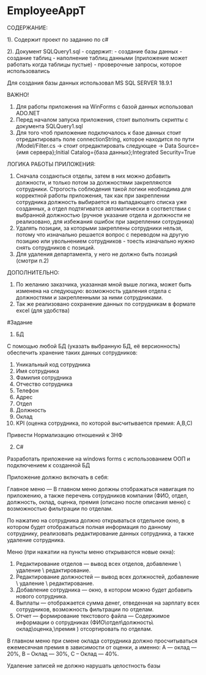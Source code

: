 # EmployeeAppT

СОДЕРЖАНИЕ:

1). Содержит проект по заданию по c# 

2). Документ SQLQuery1.sql - содержит:
    - создание базы данных 
    - создание таблиц
    - наполнение таблиц данными (приложение может работать когда таблицы пустые) 
    - проверочные запросы, которое использовались


Для создания базы данных использовал MS SQL SERVER 18.9.1

ВАЖНО!
1) Для работы приложения на WinForms с базой данных использовал ADO.NET
2) Перед началом запуска приложения, стоит выполнить скрипты с документа SQLQuery1.sql 
3) Для того чтоб приложение подключалось к базе данных стоит отредактировать 
поле connectionString, которое находится по пути /Model/Filter.cs
-> стоит отредактировать следующее -> Data Source={имя сервера};Initial Catalog={база данных};Integrated Security=True


ЛОГИКА РАБОТЫ ПРИЛОЖЕНИЯ:
1. Сначала создаються отделы, затем в них можно добавить должности, и только потом за должностями закрепляются сотрудники. 
Строгость соблюдения такой логики необходима для корректной работы приложения, так как при закреплении сотрудника должность 
выбирается из выпадающего списка уже созданных, а отдел подтягиватся автоматически в соответствии с выбранной должностью 
(ручное указание отдела и должности не реализовано, для избежания ошибок при закреплении сотрудника)
2. Удалять позиции, за которыми закреплены сотрудники нельзя, потому что изначально решается вопрос с переводом на другую позицию или увольнением
сотрудников - тоесть изначально нужно снять сотрудников с позиций.
3. Для удаления департамента, у него не должно быть позиций (смотри п.2)


ДОПОЛНИТЕЛЬНО:
1. По желанию заказчика, указанная мной выше логика, может быть изменена на следующую: возможность удаления отдела с должностями и
закрепленными за ними сотрудниками.
2. Так же реализовано сохранение данных по сотрудникам в формате excel (для удобства)


#Задание 

1) БД

С помощью любой БД (указать выбранную БД, её версионность) обеспечить хранение таких данных сотрудников:

1) Уникальный код сотрудника
2)	Имя сотрудника
3)	Фамилия сотрудника
4)	Отчество сотрудника
5)	Телефон
6)	Адрес
7)	Отдел 
8)	Должность
9)	Оклад
10)	KPI (оценка сотрудника, по которой высчитывается премия: A,B,C)

Привести Нормализацию отношений к 3НФ

2) C#

Разработать приложение на windows forms с использованием ООП и подключением к созданной БД

Приложение должно включать в себя:

Главное меню — В главном меню должны отображаться навигация по приложению, а также перечень сотрудников компании (ФИО, отдел, должность, оклад, оценка, премия (описано после описания меню) с возможностью фильтрации по отделам.

По нажатию на сотрудника должно открываться отдельное окно, в котором будет отображаться полная информация по данному сотруднику, реализовать редактирование данных сотрудника, а также удаление сотрудника. 

Меню (при нажатии на пункты меню открываются новые окна):
1.	Редактирование отделов — вывод всех отделов, добавление \ удаление \ редактирование.
2.	Редактирование должностей — вывод всех должностей, добавление \ удаление \ редактирование.
3.	Добавление сотрудника — окно, в котором можно будет добавить нового сотрудника.
4.	Выплаты — отображается сумма денег, отведенная на зарплату всех сотрудников, возможность фильтрации по отделам.
5.	Отчет — формирование текстового файла — Содержимое информации о сотрудниках (ФИО\отдел\должность\ оклад\оценка,\премия ) отсортировать по отделам. 

В главном меню при смене оклада сотрудника должно просчитываться ежемесячная премия в зависимости от оценки, а именно: А — оклад — 20%, B – Оклад — 30%, С – Оклад — 40%.

 Удаление записей не должно нарушать целостность базы

